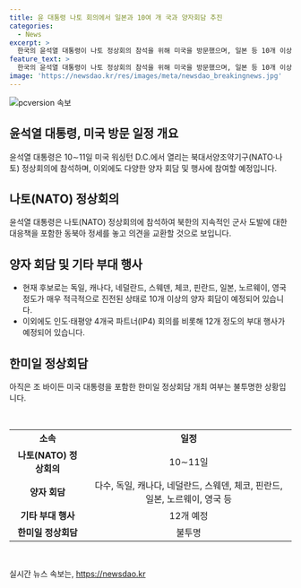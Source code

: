 ```yaml
---
title: 윤 대통령 나토 회의에서 일본과 10여 개 국과 양자회담 추진
categories:
  - News
excerpt: >
  한국의 윤석열 대통령이 나토 정상회의 참석을 위해 미국을 방문했으며, 일본 등 10개 이상 국가 정상과 양자 회담을 추진 중인 것으로 전해졌다. 독일, 캐나다, 일본 등과의 회담을 통해 군사 동맹과 북한의 도발 대응책 등을 논의할 것으로 예상되지만, 미국을 포함한 한미일 정상회담은 불투명한 상황이다. 또한 인도·태평양 4개국 파트너(IP4) 회의 외에 12개 정도의 부대 행사도 예정되어 있다.
feature_text: >
  한국의 윤석열 대통령이 나토 정상회의 참석을 위해 미국을 방문했으며, 일본 등 10개 이상 국가 정상과 양자 회담을 추진 중인 것으로 전해졌다. 독일, 캐나다, 일본 등과의 회담을 통해 군사 동맹과 북한의 도발 대응책 등을 논의할 것으로 예상되지만, 미국을 포함한 한미일 정상회담은 불투명한 상황이다. 또한 인도·태평양 4개국 파트너(IP4) 회의 외에 12개 정도의 부대 행사도 예정되어 있다.
image: 'https://newsdao.kr/res/images/meta/newsdao_breakingnews.jpg'
---
```


<p><img src="https://newsdao.kr/res/images/meta/newsdao_breakingnews.jpg" alt="pcversion 속보" /></p>

<h2 data-ke-size="size26">윤석열 대통령, 미국 방문 일정 개요</h2>

<p data-ke-size="size16">윤석열 대통령은 10∼11일 미국 워싱턴 D.C.에서 열리는 북대서양조약기구(NATO·나토) 정상회의에 참석하며, 이외에도 다양한 양자 회담 및 행사에 참여할 예정입니다.</p>

<h2 data-ke-size="size24">나토(NATO) 정상회의</h2>

<p data-ke-size="size16">윤석열 대통령은 나토(NATO) 정상회의에 참석하여 북한의 지속적인 군사 도발에 대한 대응책을 포함한 동북아 정세를 놓고 의견을 교환할 것으로 보입니다.</p>

<h2 data-ke-size="size24">양자 회담 및 기타 부대 행사</h2>

<ul>
    <li>현재 후보로는 독일, 캐나다, 네덜란드, 스웨덴, 체코, 핀란드, 일본, 노르웨이, 영국 정도가 매우 적극적으로 진전된 상태로 10개 이상의 양자 회담이 예정되어 있습니다.</li>
    <li>이외에도 인도·태평양 4개국 파트너(IP4) 회의를 비롯해 12개 정도의 부대 행사가 예정되어 있습니다.</li>
</ul>

<h2 data-ke-size="size24">한미일 정상회담</h2>

<p data-ke-size="size16">아직은 조 바이든 미국 대통령을 포함한 한미일 정상회담 개최 여부는 불투명한 상황입니다.</p>

<p data-ke-size="size16">&nbsp;</p>

<table>
    <tbody>
        <tr>
            <td style="text-align: center; height: 17px;"><b>소속</b></td>
            <td style="text-align: center; height: 17px;"><b>일정</b></td>
        </tr>
        <tr>
            <td style="text-align: center; height: 17px;"><b>나토(NATO) 정상회의</b></td>
            <td style="text-align: center; height: 17px;">10∼11일</td>
        </tr>
        <tr>
            <td style="text-align: center; height: 17px;"><b>양자 회담</b></td>
            <td style="text-align: center; height: 17px;">다수, 독일, 캐나다, 네덜란드, 스웨덴, 체코, 핀란드, 일본, 노르웨이, 영국 등</td>
        </tr>
        <tr>
            <td style="text-align: center; height: 17px;"><b>기타 부대 행사</b></td>
            <td style="text-align: center; height: 17px;">12개 예정</td>
        </tr>
        <tr>
            <td style="text-align: center; height: 17px;"><b>한미일 정상회담</b></td>
            <td style="text-align: center; height: 17px;">불투명</td>
        </tr>
    </tbody>
</table>

<p data-ke-size="size16">&nbsp;</p>
실시간 뉴스 속보는, <a href="https://newsdao.kr" rel="dofollow">https://newsdao.kr</a>


